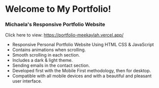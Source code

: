 # Welcome to My Portfolio!
### Michaela's Responsive Portfolio Website

Click here to view: https://portfolio-meekaylah.vercel.app/

- Responsive Personal Portfolio Website Using HTML CSS & JavaScript
- Contains animations when scrolling.
- Smooth scrolling in each section.
- Includes a dark & light theme.
- Sending emails in the contact section.
- Developed first with the Mobile First methodology, then for desktop.
- Compatible with all mobile devices and with a beautiful and pleasant user interface.
